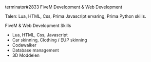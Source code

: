 terminator#2833
FiveM Development & Web Development

Talen:
Lua, HTML, Css, Prima Javascript ervaring, Prima Python skills.

FiveM & Web Development Skills
- Lua, HTML, Css, Javascript
- Car skinning, Clothing / EUP skinning
- Codewalker
- Database management
- 3D Moddelen
